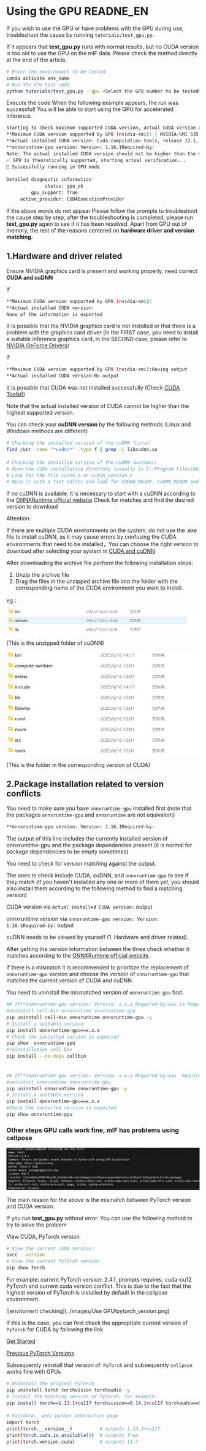 # Using the GPU READNE_EN

If you wish to use the GPU or have problems with the GPU during use, troubleshoot the cause by running ``tutorials/test_gpu.py``.

If it appears that **test_gpu.py**  runs with normal results, but no CUDA version is too old to use the GPU on the mIF data. Please check the method directly at the end of the article.
```bash
# Enter the environment to be tested
conda activate env_name
# Run the GPU test code
python tutorials/test_gpu.py --gpu <Select the GPU number to be tested>
```
Execute the code When the following example appears, the run was successful! You will be able to start using the GPU for accelerated inference.
```bash
Starting to check maximum supported CUDA version, actual CUDA version and ONNXRuntime-gpu version...
**Maximum CUDA version supported by GPU (nvidia-smi): | NVIDIA-SMI 535.183.01             Driver Version: 535.183.01   CUDA Version: 12.2     |
**Actual installed CUDA version: Cuda compilation tools, release 12.1, V12.1.105
**onnxruntime-gpu version: Version: 1.16.1Required-by:
Note: The actual installed CUDA version should not be higher than the maximum supported CUDA version!
✅ GPU is theoretically supported, starting actual verification...
🎉 Successfully running in GPU mode

Detailed diagnostic information:
              status: gpu_ok
         gpu_support: True
     active_provider: CUDAExecutionProvider
```
If the above words do not appear
Please follow the prompts to troubleshoot the cause step by step, after the troubleshooting is completed, please run **test_gpu.py** again to see if it has been resolved.
Apart from GPU out of memory, the rest of the reasons centered on **hardware driver and version matching**.

##  1.Hardware and driver related

Ensure NVIDIA graphics card is present and working properly, need correct **CUDA and cuDNN**

If  
```bash
**Maximum CUDA version supported by GPU (nvidia-smi):
**Actual installed CUDA version:
None of the information is exported
```
It is possible that the NVIDIA graphics card is not installed or that there is a problem with the graphics card driver (in the FIRST case, you need to install a suitable inference graphics card, in the SECOND case, please refer to [NVIDIA GeForce Drivers](https://www.nvidia.cn/geforce/drivers/))

If  
```bash
**Maximum CUDA version supported by GPU (nvidia-smi):Having output
**Actual installed CUDA version:No output
```
It is possible that CUDA was not installed successfully (Check [CUDA Toolkit](https://developer.nvidia.com/cuda-toolkit))

Note that the actual installed version of CUDA cannot be higher than the highest supported version.

You can check your **cuDNN version** by the following methods (Linux and Windows methods are different)
```bash
# Checking the installed version of the cuDNN（linux）
find /usr -name "*cudnn*" -type f | grep -i libcudnn.so

# Checking the installed version of the cuDNN（windows）
# Open the CUDA installation directory (usually is C:\Program Files\NVIDIA GPU Computing Toolkit\CUDA\vX.X\include）
# Look for the file cudnn.h or cudnn_version.h
# Open it with a text editor and look for CUDNN_MAJOR, CUDNN_MINOR and CUDNN_PATCHLEVEL
```
If no cuDNN is available, it is necessary to start with a cuDNN according to the [ONNXRuntime official website](https://onnxruntime.ai/docs/execution-providers/CUDA-ExecutionProvider.html) Check for matches and find the desired version to download

Attention:

If there are multiple CUDA environments on the system, do not use the .exe file to install cuDNN, as it may cause errors by confusing the CUDA environments that need to be installed，You can choose the right version to download after selecting your system in [CUDA and cuDNN](https://developer.download.nvidia.cn/compute/cudnn/redist/cudnn/)

After downloading the archive file perform the following installation steps:
1. Unzip the archive file
2. Drag the files in the unzipped archive file into the folder with the corresponding name of the CUDA environment you want to install.

eg：

![cuDNN folder](../images/Use_GPU/cuDNN.png)

(This is the unzipped folder of cuDNN)

![CUDA folder](../images/Use_GPU/CUDA.png)

(This is the folder in the corresponding version of CUDA)

## 2.Package installation related to version conflicts
You need to make sure you have ``onnxruntime-gpu`` installed first (note that the packages ``onnxruntime-gpu`` and ``onnxruntime`` are not equivalent)
```bash
**onnxruntime-gpu version: Version: 1.16.1Required-by:
```
The output of this line includes the currently installed version of onnxruntime-gpu and the package dependencies present (it is normal for package dependencies to be empty sometimes)

You need to check for version matching against the output.

The ones to check include CUDA, cuDNN, and ``onnxruntime-gpu`` to see if they match (if you haven't installed any one or more of them yet, you should also install them according to the following method to find a matching version)

CUDA version via ``Actual installed CUDA version:`` output 

onnxruntime version via ``onnxruntime-gpu version: Version: 1.16.1Required-by:`` output 

cuDNN needs to be viewed by yourself (1. Hardware and driver related). 

After getting the version information between the three check whether it matches according to the [ONNXRuntime official website](https://onnxruntime.ai/docs/execution-providers/CUDA-ExecutionProvider.html).

If there is a mismatch it is recommended to prioritize the replacement of ``onnxruntime-gpu`` version and choose the version of ``onnxruntime-gpu`` that matches the current version of CUDA and cuDNN.

You need to uninstall the mismatched version of ``onnxruntime-gpu`` first.
```bash
## If**onnxruntime-gpu version: Version: x.x.x Required-by:xxx is Required-by include cell-bin
#uninstall cell-bin onnxruntime onnxruntime-gpu
pip uninstall cell-bin onnxruntime onnxruntime-gpu -y
# Install a suitable version
pip install onnxruntime-gpu==x.x.x
# Check the installed version is expected
pip show  onnxruntime-gpu 
#reinstallation cell-bin
pip install --no-deps cellbin


## If**onnxruntime-gpu version: Version: x.x.x Required-by:xxx  Required-by not include cell-bin
#uninstall onnxruntime onnxruntime-gpu
pip uninstall onnxruntime onnxruntime-gpu -y
# Install a suitable version
pip install onnxruntime-gpu==x.x.x
#Check the installed version is expected
pip show onnxruntime-gpu 
```
### Other steps GPU calls work fine, mIF has problems using cellpose

![GPU 2 CPU](../images/Use_GPU/cellpose_wa.png)

The main reason for the above is the mismatch between PyTorch version and CUDA version.  

If you run **test_gpu.py** without error. You can use the following method to try to solve the problem 

View CUDA, PyTorch version
```bash
# View the current CUDA version：
nvcc --version
# View the current PyTorch version：
pip show torch
```
For example: current PyTorch version: 2.4.1, prompts requires: cuda-cu12  
PyTorch and current cuda version conflict. This is due to the fact that the highest version of PyTorch is installed by default in the cellpose environment.

![envitoment checking](../images/Use GPU/pytorch_version.png)

If this is the case, you can first check the appropriate current version of ``PyTorch`` for CUDA by following the link  

[Get Started](https://pytorch.org/get-started/locally/)  

[Previous PyTorch Versions](https://pytorch.org/get-started/previous-versions/)  

Subsequently reinstall that version of`` PyTorch`` and subsequently ``cellpose`` works fine with GPUs

```bash
# Uninstall the original PyTorch
pip uninstall torch torchvision torchaudio -y
# Install the matching version of PyTorch, for example：
pip install torch==1.13.1+cu117 torchvision==0.14.1+cu117 torchaudio==0.13.1 --extra-index-url https://download.pytorch.org/whl/cu117

# Validate， into python interaction page
import torch
print(torch.__version__)          # outputs 1.13.1+cu117
print(torch.cuda.is_available())  # outputs True
print(torch.version.cuda)         # outputs 11.7
```

